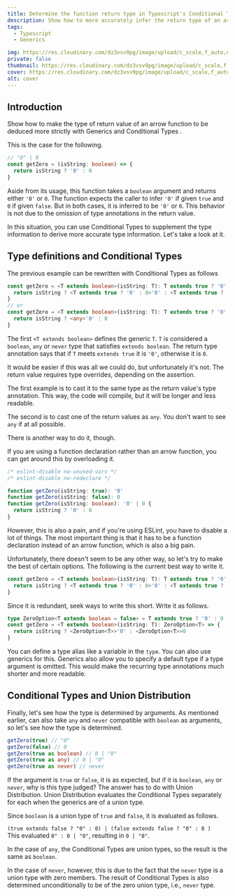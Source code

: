 ```yaml
---
title: Determine the function return type in Typescript's Conditional Types
description: Show how to more accurately infer the return type of an arrow function in Typescript. Explains Generics, Conditional Types and Union Distribution.
tags: 
  - Typescript
  - Generics

img: https://res.cloudinary.com/dz3vsv9pg/image/upload/c_scale,f_auto,q_auto,w_800/v1605795491/typescript-conditional-types/thumbnail.png
private: false
thumbnail: https://res.cloudinary.com/dz3vsv9pg/image/upload/c_scale,f_auto,q_auto,w_800/v1605795491/typescript-conditional-types/thumbnail.png
cover: https://res.cloudinary.com/dz3vsv9pg/image/upload/c_scale,f_auto,q_auto,w_800/v1605795491/typescript-conditional-types/thumbnail.png
alt: cover
---
```



## Introduction

Show how to make the type of return value of an arrow function to be deduced more strictly with Generics and Conditional Types .

This is the case for the following.

```ts
// "0" | 0
const getZero = (isString: boolean) => {
  return isString ? '0' : 0
}
```

Aside from its usage, this function takes a `boolean` argument and returns either `'0'` or `0`.
The function expects the caller to infer `'0'` if given `true` and `0` if given `false`.
But in both cases, it is inferred to be `'0'` or `0`.
This behavior is not due to the omission of type annotations in the return value.

In this situation, you can use Conditional Types to supplement the type information to derive more accurate type information.
Let's take a look at it.

## Type definitions and Conditional Types

The previous example can be rewritten with Conditional Types as follows

```ts
const getZero = <T extends boolean>(isString: T): T extends true ? '0' : 0 => {
  return isString ? <T extends true ? '0' : 0>'0' : <T extends true ? '0' : 0>0
}
// or
const getZero = <T extends boolean>(isString: T): T extends true ? '0' : 0 => {
  return isString ? <any>'0' : 0
}
```

The first `<T extends boolean>` defines the generic `T`.
`T` is considered a `boolean`, `any` or `never` type that satisfies `extends boolean`.
The return type annotation says that if `T` meets `extends true` it is `'0'`, otherwise it is `0`.

It would be easier if this was all we could do, but unfortunately it's not.
The return value requires type overrides, depending on the assertion.

The first example is to cast it to the same type as the return value's type annotation.
This way, the code will compile, but it will be longer and less readable.

The second is to cast one of the return values as `any`. You don't want to see `any` if at all possible.

There is another way to do it, though.

If you are using a function declaration rather than an arrow function, you can get around this by overloading it.

```ts
/* eslint-disable no-unused-vars */
/* eslint-disable no-redeclare */

function getZero(isString: true): '0'
function getZero(isString: false): 0
function getZero(isString: boolean): '0' | 0 {
  return isString ? '0' : 0
}
```

However, this is also a pain, and if you're using ESLint, you have to disable a lot of things.
The most important thing is that it has to be a function declaration instead of an arrow function, which is also a big pain.

Unfortunately, there doesn't seem to be any other way, so let's try to make the best of certain options.
The following is the current best way to write it.

```ts
const getZero = <T extends boolean>(isString: T): T extends true ? '0' : 0 => {
  return isString ? <T extends true ? '0' : 0>'0' : <T extends true ? '0' : 0>0
}
```

Since it is redundant, seek ways to write this short.
Write it as follows.

```ts
type ZeroOption<T extends boolean = false> = T extends true ? '0' : 0
const getZero = <T extends boolean>(isString: T): ZeroOption<T> => {
  return isString ? <ZeroOption<T>>'0' : <ZeroOption<T>>0
}
```

You can define a type alias like a variable in the `type`. You can also use generics for this.
Generics also allow you to specify a default type if a type argument is omitted.
This would make the recurring type annotations much shorter and more readable.

## Conditional Types and Union Distribution

Finally, let's see how the type is determined by arguments.
As mentioned earlier, can also take `any` and `never` compatible with `boolean` as arguments,
so let's see how the type is determined.

```ts
getZero(true) // "0"
getZero(false) // 0
getZero(true as boolean) // 0 | "0"
getZero(true as any) // 0 | "0"
getZero(true as never) // never
```

If the argument is `true` or `false`, it is as expected, but if it is `boolean`, `any` or `never`, why is this type judged?
The answer has to do with Union Distribution.
Union Distribution evaluates the Conditional Types separately for each when the generics are of a union type.

Since `boolean` is a union type of `true` and `false`, it is evaluated as follows.

`(true extends false ? "0" : 0) | (false extends false ? "0" : 0 )`  
This evaluated `0" : 0 | "0"`, resulting in `0 | "0"`.

In the case of `any`, the Conditional Types are union types, so the result is the same as `boolean`.

In the case of `never`, however, this is due to the fact that the `never` type is a union type with zero members.
The result of Conditional Types is also determined unconditionally to be of the zero union type, i.e., `never` type.
